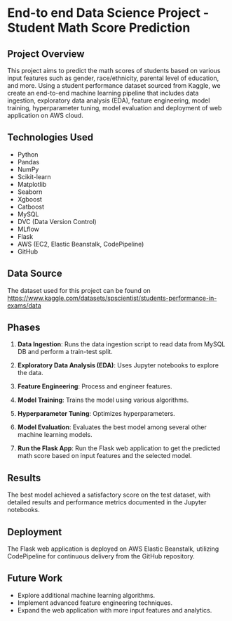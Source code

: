 # End-to end Data Science Project - Student Math Score Prediction

## Project Overview

This project aims to predict the math scores of students based on various input features such as gender, race/ethnicity, parental level of education, and more. Using a student performance dataset sourced from Kaggle, we create an end-to-end machine learning pipeline that includes data ingestion, exploratory data analysis (EDA), feature engineering, model training, hyperparameter tuning, model evaluation and deployment of web application on AWS cloud.


## Technologies Used

- Python
- Pandas
- NumPy
- Scikit-learn
- Matplotlib
- Seaborn
- Xgboost
- Catboost
- MySQL
- DVC (Data Version Control)
- MLflow
- Flask
- AWS (EC2, Elastic Beanstalk, CodePipeline)
- GitHub

## Data Source

The dataset used for this project can be found on https://www.kaggle.com/datasets/spscientist/students-performance-in-exams/data

## Phases

1. **Data Ingestion**: Runs the data ingestion script to read data from MySQL DB and perform a train-test split.

2. **Exploratory Data Analysis (EDA)**: Uses Jupyter notebooks to explore the data.

3. **Feature Engineering**: Process and engineer features.

4. **Model Training**: Trains the model using various algorithms.

5. **Hyperparameter Tuning**: Optimizes hyperparameters.

6. **Model Evaluation**: Evaluates the best model among several other machine learning models.

7. **Run the Flask App**: Run the Flask web application to get the predicted math score based on input features and the selected model.


## Results

The best model achieved a satisfactory score on the test dataset, with detailed results and performance metrics documented in the Jupyter notebooks.

## Deployment

The Flask web application is deployed on AWS Elastic Beanstalk, utilizing CodePipeline for continuous delivery from the GitHub repository.

## Future Work

- Explore additional machine learning algorithms.
- Implement advanced feature engineering techniques.
- Expand the web application with more input features and analytics.
